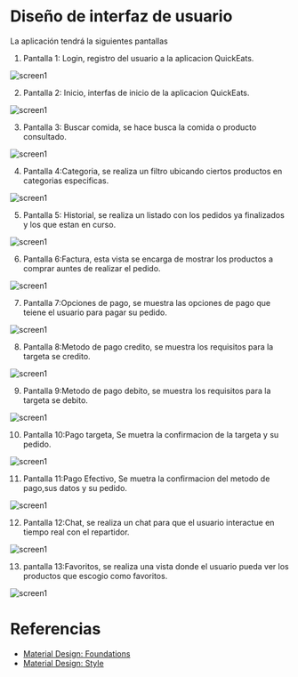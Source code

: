 # Diseño de interfaz de usuario

La aplicación tendrá la siguientes pantallas

1. Pantalla 1: Login, registro del usuario a la aplicacion QuickEats.

![screen1](images/Login.png)

2. Pantalla 2: Inicio, interfas de inicio de la aplicacion QuickEats.

![screen1](images/inicio.png) 
 
3. Pantalla 3: Buscar comida, se hace busca la comida o producto consultado.

![screen1](/images/Buscar.png) 
   
4. Pantalla 4:Categoria, se realiza un filtro ubicando ciertos productos en categorias especificas.

![screen1](images/Categotia.png) 
   
5. Pantalla 5: Historial, se realiza un listado con los pedidos ya finalizados y los que estan en curso.

![screen1](images/Historial.png) 
   
6. Pantalla 6:Factura, esta vista se encarga de mostrar los productos a comprar auntes de realizar el pedido.

![screen1](images/FACTURA.png) 
    
7. Pantalla 7:Opciones de pago, se muestra las opciones de pago que teiene el usuario para pagar su pedido.

![screen1](images/Opciones_pago.png) 

8.  Pantalla 8:Metodo de pago credito, se muestra los requisitos para la targeta se credito.
 
![screen1](images/Credito.png)

9. Pantalla 9:Metodo de pago debito, se muestra los requisitos para la targeta se debito.

![screen1](images/Metodo_debito.png)

10. Pantalla 10:Pago targeta, Se muetra la confirmacion de la targeta y su pedido.

![screen1](images/Pago_targeta.png)

11. Pantalla 11:Pago Efectivo, Se muetra la confirmacion del metodo de pago,sus datos y su pedido.

![screen1](images/Pago_efectivo.png)
 
12. Pantalla 12:Chat, se realiza un chat para que el usuario interactue en tiempo real con el repartidor.

![screen1](images/Chat.png)

13. pantalla 13:Favoritos, se realiza una vista donde el usuario pueda ver los productos que escogio como favoritos.

![screen1](images/Favoritos.png)

# Referencias

- [Material Design: Foundations](https://m3.material.io/foundations)
- [Material Design: Style](https://m3.material.io/styles)
